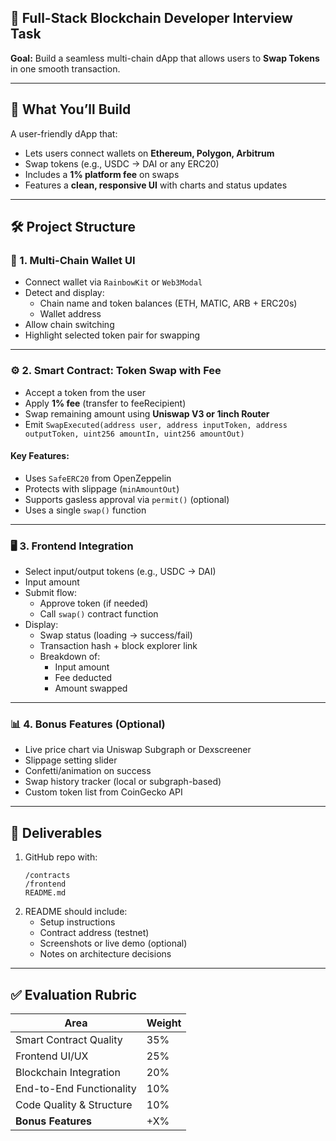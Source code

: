 

## 🧠 Full-Stack Blockchain Developer Interview Task  
**Goal:** Build a seamless multi-chain dApp that allows users to **Swap Tokens** in one smooth transaction.

---

## 🎯 What You’ll Build

A user-friendly dApp that:
- Lets users connect wallets on **Ethereum, Polygon, Arbitrum**
- Swap tokens (e.g., USDC → DAI or any ERC20)
- Includes a **1% platform fee** on swaps
- Features a **clean, responsive UI** with charts and status updates

---

## 🛠️ Project Structure

### 🔗 1. Multi-Chain Wallet UI
- Connect wallet via `RainbowKit` or `Web3Modal`
- Detect and display:
  - Chain name and token balances (ETH, MATIC, ARB + ERC20s)
  - Wallet address
- Allow chain switching
- Highlight selected token pair for swapping

---

### ⚙️ 2. Smart Contract: Token Swap with Fee

- Accept a token from the user
- Apply **1% fee** (transfer to feeRecipient)
- Swap remaining amount using **Uniswap V3 or 1inch Router**
- Emit `SwapExecuted(address user, address inputToken, address outputToken, uint256 amountIn, uint256 amountOut)`

#### Key Features:
- Uses `SafeERC20` from OpenZeppelin
- Protects with slippage (`minAmountOut`)
- Supports gasless approval via `permit()` (optional)
- Uses a single `swap()` function

---

### 🖥️ 3. Frontend Integration

- Select input/output tokens (e.g., USDC → DAI)
- Input amount
- Submit flow:
  - Approve token (if needed)
  - Call `swap()` contract function
- Display:
  - Swap status (loading → success/fail)
  - Transaction hash + block explorer link
  - Breakdown of:
    - Input amount
    - Fee deducted
    - Amount swapped

---

### 📊 4. Bonus Features (Optional)

- Live price chart via Uniswap Subgraph or Dexscreener
- Slippage setting slider
- Confetti/animation on success
- Swap history tracker (local or subgraph-based)
- Custom token list from CoinGecko API

---

## 📁 Deliverables

1. GitHub repo with:
   ```
   /contracts
   /frontend
   README.md
   ```
2. README should include:
   - Setup instructions
   - Contract address (testnet)
   - Screenshots or live demo (optional)
   - Notes on architecture decisions

---

## ✅ Evaluation Rubric

| Area                         | Weight |
|------------------------------|--------|
| Smart Contract Quality       | 35%    |
| Frontend UI/UX               | 25%    |
| Blockchain Integration       | 20%    |
| End-to-End Functionality     | 10%    |
| Code Quality & Structure     | 10%    |
| **Bonus Features**           | +X%    |

